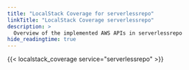 ```yaml
---
title: "LocalStack Coverage for serverlessrepo"
linkTitle: "LocalStack Coverage serverlessrepo"
description: >
  Overview of the implemented AWS APIs in serverlessrepo
hide_readingtime: true
---
```


{{< localstack_coverage service="serverlessrepo" >}}

